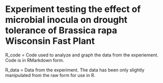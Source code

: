 # Experiment testing the effect of microbial inocula on drought tolerance of Brassica rapa Wisconsin Fast Plant

R_code = Code used to analyze and graph the data from the experiement. Code is in RMarkdown form.

R_data = Data from the experiment. The data has been only slightly manipulated from the raw form for use 
in R. 